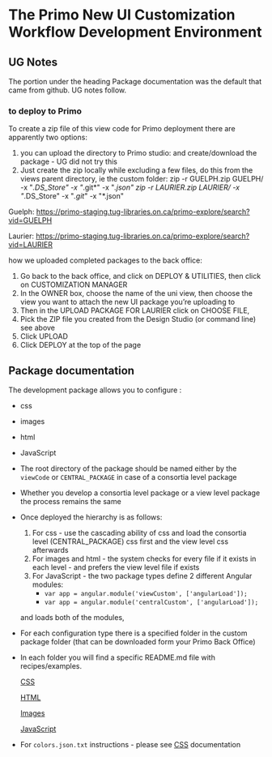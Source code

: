 # The Primo New UI Customization Workflow Development Environment

## UG Notes
The portion under the heading Package documentation was the default that came from github. UG notes follow.

### to deploy to Primo
To create a zip file of this view code for Primo deployment there are apparently two options:

1. you can upload the <VIEW> directory to Primo studio:  and create/download the package - UG did not try this
2. Just create the zip locally while excluding a few files, do this from the views parent directory, ie the custom folder:
zip -r GUELPH.zip GUELPH/ -x "*.DS_Store" -x "*.git*" -x "*.json"
zip -r LAURIER.zip LAURIER/ -x "*.DS_Store" -x "*.git*" -x "*.json"

Guelph:
https://primo-staging.tug-libraries.on.ca/primo-explore/search?vid=GUELPH

Laurier:
https://primo-staging.tug-libraries.on.ca/primo-explore/search?vid=LAURIER

how we uploaded completed packages to the back office:

1. Go back to the back office, and click on DEPLOY & UTILITIES, then click on CUSTOMIZATION MANAGER
2. In the OWNER box, choose the name of the uni view, then choose the view you want to attach the new UI package you’re uploading to
3. Then in the UPLOAD PACKAGE FOR LAURIER click on CHOOSE FILE,
4. Pick the ZIP file you created from the Design Studio (or command line) see above
5. Click UPLOAD
6. Click DEPLOY at the top of the page

## Package documentation 
The development package allows you to configure :

- css

- images

- html

- JavaScript

- The root directory of the package should be named either by the `viewCode` or `CENTRAL_PACKAGE` in case of a consortia level package
- Whether you develop a consortia level package or a view level package the process remains the same
- Once deployed the hierarchy is as follows:
    1. For css - use the cascading ability of css and load the consortia level (CENTRAL_PACKAGE) css first and the view level css afterwards
    2. For images and html - the system checks for every file if it exists in each level - and prefers the view level file if exists
    3. For JavaScript - the two package types define 2 different Angular modules:
        - ```var app = angular.module('viewCustom', ['angularLoad']);```
        - ```var app = angular.module('centralCustom', ['angularLoad']);```

  and loads both of the modules,

- For each configuration type there is a specified folder in the custom package folder (that can be downloaded form your Primo Back Office)
- In each folder you will find a specific README.md file with recipes/examples.

  [CSS](./VIEW_CODE/css/README.md "css documentation")

  [HTML](./VIEW_CODE/html/README.md "html documentation")

  [Images](./VIEW_CODE/img/README.md "images documentation")

  [JavaScript](./VIEW_CODE/js/README.md "javascript documentation")

-  For `colors.json.txt` instructions - please see [CSS](./VIEW_CODE/css/README.md "css documentation") documentation










